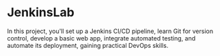 # JenkinsLab
In this project, you'll set up a Jenkins CI/CD pipeline, learn Git for version control, 
develop a basic web app, integrate automated testing, and automate its deployment, 
gaining practical DevOps skills.


